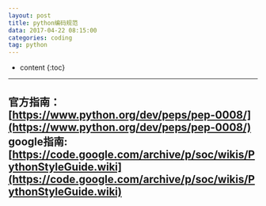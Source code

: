 ```yaml
---
layout: post
title: python编码规范
data: 2017-04-22 08:15:00
categories: coding
tag: python
---
```


* content
{:toc}



---
官方指南：[https://www.python.org/dev/peps/pep-0008/](https://www.python.org/dev/peps/pep-0008/)
google指南:[https://code.google.com/archive/p/soc/wikis/PythonStyleGuide.wiki](https://code.google.com/archive/p/soc/wikis/PythonStyleGuide.wiki)
---

